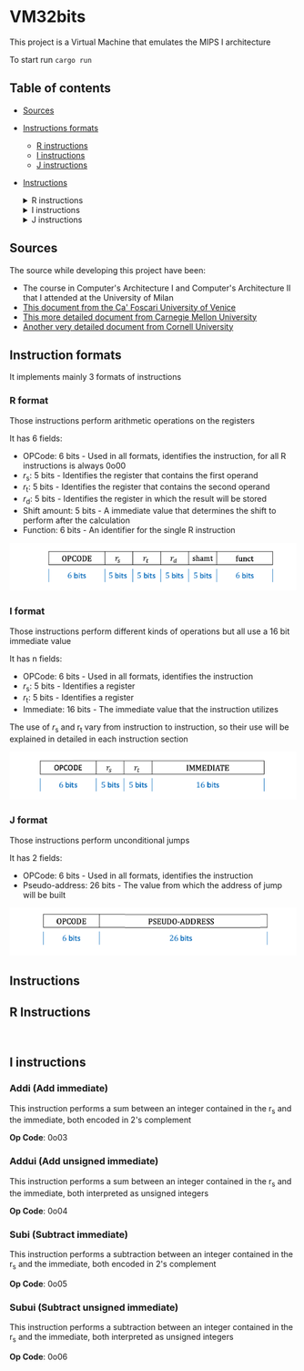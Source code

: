 # VM32bits

This project is a Virtual Machine that emulates the MIPS I architecture

To start run `cargo run`

## Table of contents

- [Sources](#sources)
- [Instructions formats](#instruction-formats)
    - [R instructions](#r-format) 
    - [I instructions](#i-format) 
    - [J instructions](#j-format) 
- [Instructions](#instructions)
    <details>
    <summary>R instructions</summary>

    - [ADD](#addi-add-immediate)
    - [SUB]()
    - [ADDU]()
    - [SUBU]()
    - [AND]()
    - [OR]()
    - [XOR]()
    - [SLL]()
    - [SLLV]()
    - [NOR]()
    - [MULT]()
    - [MULTU]()
    - [DIV]()
    - [DIVU]()
    - [SLT]()
    - [SLTU]()
    - [SRA]()
    - [SRAV]()
    - [SRL]()
    - [SRLV]()
    - [SYSCALL]()
    - [BREAK]()
    - [JALR]()
    - [JR]()
    - [MFHI]()
    - [MFLO]()
    - [MTHI]()
    - [MTLO]()

    </details>
    <details>
    <summary>I instructions</summary>

    - [LB]()
    - [LBU]()
    - [LHW]()
    - [LHWU]()
    - [LW]()
    - [LUI]()
    - [LWCz]()
    - [LWL]()
    - [LWR]()
    - [SB]()
    - [SHW]()
    - [SWR]()
    - [SWL]()
    - [SW]()
    - [SWCz]()
    - [ADDI]()
    - [ADDIU]()
    - [ANDI]()
    - [ORI]()
    - [XORI]()
    - [SLTI]()
    - [SLTIU]()
    - [BEQ]()
    - [BLEZ]()
    - [BNE]()
    - [BGTZ]()
    - [COPz]()

    </details>

    <details>
    <summary>J instructions</summary>

    - [J]()
    - [JAL]()
    - [BLTZ]()
    - [BLTZAL]()
    - [BGEZ]()
    - [BGEZAL]()

    </details>
## Sources

The source while developing this project have been:

- The course in Computer's Architecture I and Computer's Architecture II that I attended at the University of Milan
- [This document from the Ca' Foscari University of Venice](https://www.dsi.unive.it/~gasparetto/materials/MIPS_Instruction_Set.pdf)
- [This more detailed document from Carnegie Mellon University](https://www.cs.cmu.edu/afs/cs/academic/class/15740-f97/public/doc/mips-isa.pdf)
- [Another very detailed document from Cornell University](https://www.cs.cornell.edu/courses/cs3410/2008fa/MIPS_Vol2.pdf)

## Instruction formats

It implements mainly 3 formats of instructions

### R format

Those instructions perform arithmetic operations on the registers

It has 6 fields:

- OPCode: 6 bits - Used in all formats, identifies the instruction, for all R instructions is always 0o00
- <i>r</i><sub>s</sub>: 5 bits - Identifies the register that contains the first operand
- <i>r</i><sub>t</sub>: 5 bits - Identifies the register that contains the second operand
- <i>r</i><sub>d</sub>: 5 bits - Identifies the register in which the result will be stored
- Shift amount: 5 bits - A immediate value that determines the shift to perform after the calculation
- Function: 6 bits - An identifier for the single R instruction

![R instructions format visual representation](mdImgs/r-instructions.png "R instructions format")

### I format

Those instructions perform different kinds of operations but all use a 16 bit immediate value

It has n fields:

- OPCode: 6 bits - Used in all formats, identifies the instruction
- <i>r</i><sub>s</sub>: 5 bits - Identifies a register
- <i>r</i><sub>t</sub>: 5 bits - Identifies a register
- Immediate: 16 bits - The immediate value that the instruction utilizes

The use of <i>r</i><sub>s</sub> and r<sub>t</sub> vary from instruction to instruction, so their use will be explained in detailed in each instruction section

![I instructions format visual representation](mdImgs/i-instructions.png "I instructions format")

### J format

Those instructions perform unconditional jumps

It has 2 fields:
- OPCode: 6 bits - Used in all formats, identifies the instruction
- Pseudo-address: 26 bits - The value from which the address of jump will be built

![J instructions format visual representation](mdImgs/j-instructions.png "J instructions format")

## Instructions

## R Instructions

<br>

## I instructions

### Addi (Add immediate)

This instruction performs a sum between an integer contained in the r<sub>s</sub> and the immediate, both encoded in 2's complement

**Op Code**: 0o03

### Addui (Add unsigned immediate)

This instruction performs a sum between an integer contained in the r<sub>s</sub> and the immediate, both interpreted as unsigned integers

**Op Code**: 0o04

### Subi (Subtract immediate)

This instruction performs a subtraction between an integer contained in the r<sub>s</sub> and the immediate, both encoded in 2's complement

**Op Code**: 0o05

### Subui (Subtract unsigned immediate)

This instruction performs a subtraction between an integer contained in the r<sub>s</sub> and the immediate, both interpreted as unsigned integers

**Op Code**: 0o06
